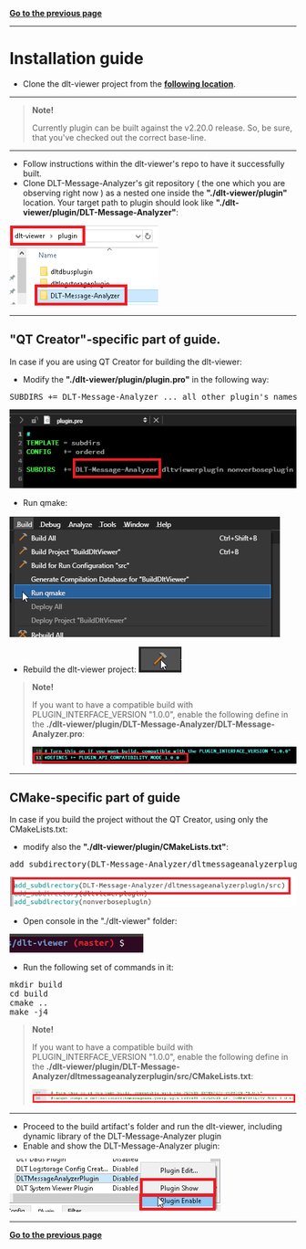 [**Go to the previous page**](../../README.md)

----

# Installation guide

- Clone the dlt-viewer project from the **[following location]( https://github.com/GENIVI/dlt-viewer )**.

----

> **Note!**
> 
> Currently plugin can be built against the v2.20.0 release. So, be sure, that you've checked out the correct base-line. 

----

- Follow instructions within the dlt-viewer's repo to have it successfully built.
- Clone DLT-Message-Analyzer's git repository ( the one which you are observing right now ) as a nested one inside the **"./dlt-viewer/plugin"** location.
Your target path to plugin should look like **"./dlt-viewer/plugin/DLT-Message-Analyzer"**:

![Screenshot of DLT Message Analyzer plugin location inside the dlt-viewer project](./installation_guide_plugin_location.png)

----

## "QT Creator"-specific part of guide.

In case if you are using QT Creator for building the dlt-viewer:

- Modify the **"./dlt-viewer/plugin/plugin.pro"** in the following way:
<pre>SUBDIRS += DLT-Message-Analyzer ... all other plugin's names, which exist in delivery by default ...</pre>

![Screenshot of plugin.pro file's modification](./installation_guide_plugin_pro.png)

- Run qmake:

![Screenshot of "Run qmake" QT's option](./installation_guide_run_qmake.png)

- Rebuild the dlt-viewer project: ![Screenshot of "Build project" QT's option](./installation_guide_build.png)

> **Note!** 
> 
> If you want to have a compatible build with PLUGIN_INTERFACE_VERSION "1.0.0", enable the following define in the **./dlt-viewer/plugin/DLT-Message-Analyzer/DLT-Message-Analyzer.pro**:
> 
> ![Screenshot enable 1.0.0 compatibility define in QT creator](./installation_guide_enable_define_pro.png)

----

## CMake-specific part of guide

In case if you build the project without the QT Creator, using only the CMakeLists.txt:

- modify also the **"./dlt-viewer/plugin/CMakeLists.txt"**:

<pre>add_subdirectory(DLT-Message-Analyzer/dltmessageanalyzerplugin/src)</pre>

![Screenshot of plugin.pro cmakelists.txt modification](./installation_guide_cmakelists_modification.png)

- Open console in the "./dlt-viewer" folder:

![Screenshot of console](./installation_guide_console.png)

- Run the following set of commands in it:

<pre>mkdir build
cd build
cmake ..
make -j4
</pre>

> **Note!** 
> 
> If you want to have a compatible build with PLUGIN_INTERFACE_VERSION "1.0.0", enable the following define in the **./dlt-viewer/plugin/DLT-Message-Analyzer/dltmessageanalyzerplugin/src/CMakeLists.txt**:
> 
> ![Screenshot enable 1.0.0 compatibility define in CMakeLists.txt](./installation_guide_enable_define_cmake.png)

----

- Proceed to the build artifact's folder and run the dlt-viewer, including dynamic library of the DLT-Message-Analyzer plugin
- Enable and show the DLT-Message-Analyzer plugin:

![Screenshot of enabling the plugin](./installation_guide_enable_plugin.png)

----

[**Go to the previous page**](../../README.md)